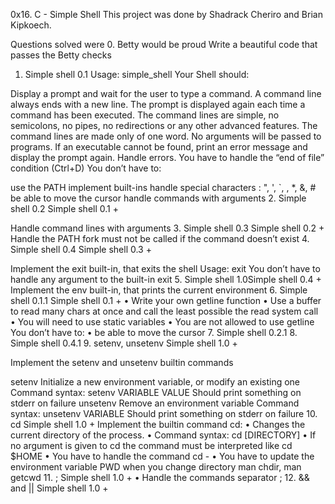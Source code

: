 0x16. C - Simple Shell
This project was done by Shadrack Cheriro and Brian Kipkoech.
	
Questions solved were
0.	Betty would be proud
Write a beautiful code that passes the Betty checks
1.	Simple shell 0.1
Usage: simple_shell
Your Shell should:

Display a prompt and wait for the user to type a command. A command line always ends with a new line.
The prompt is displayed again each time a command has been executed.
The command lines are simple, no semicolons, no pipes, no redirections or any other advanced features.
The command lines are made only of one word. No arguments will be passed to programs.
If an executable cannot be found, print an error message and display the prompt again.
Handle errors.
You have to handle the “end of file” condition (Ctrl+D)
You don’t have to:

use the PATH
implement built-ins
handle special characters : ", ', `, \, *, &, #
be able to move the cursor
handle commands with arguments
2.	Simple shell 0.2
Simple shell 0.1 +

Handle command lines with arguments
3.	Simple shell 0.3
   Simple shell 0.2 +
Handle the PATH
fork must not be called if the command doesn’t exist
4.	Simple shell 0.4
Simple shell 0.3 +

Implement the exit built-in, that exits the shell
Usage: exit
You don’t have to handle any argument to the built-in exit
5.	Simple shell 1.0Simple shell 0.4 +
Implement the env built-in, that prints the current environment
6.	Simple shell 0.1.1
Simple shell 0.1 +
•	Write your own getline function
•	Use a buffer to read many chars at once and call the least possible the read system call
•	You will need to use static variables
•	You are not allowed to use getline
You don’t have to:
•	be able to move the cursor
7.	Simple shell 0.2.1
8.	Simple shell 0.4.1
9.	setenv, unsetenv
Simple shell 1.0 +

Implement the setenv and unsetenv builtin commands

setenv
Initialize a new environment variable, or modify an existing one
Command syntax: setenv VARIABLE VALUE
Should print something on stderr on failure
unsetenv
Remove an environment variable
Command syntax: unsetenv VARIABLE
Should print something on stderr on failure
10.	cd
Simple shell 1.0 +
Implement the builtin command cd:
•	Changes the current directory of the process.
•	Command syntax: cd [DIRECTORY]
•	If no argument is given to cd the command must be interpreted like cd $HOME
•	You have to handle the command cd -
•	You have to update the environment variable PWD when you change directory
man chdir, man getcwd
11.	;
Simple shell 1.0 +
•	Handle the commands separator ;
12.	&& and ||
Simple shell 1.0 +

